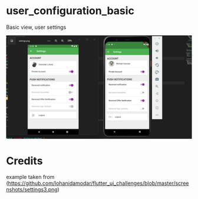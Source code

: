 # user_configuration_basic

Basic view, user settings

<img src="./screenshot/challenged achieved.png">

# Credits

example taken from (https://github.com/lohanidamodar/flutter_ui_challenges/blob/master/screenshots/settings3.png)